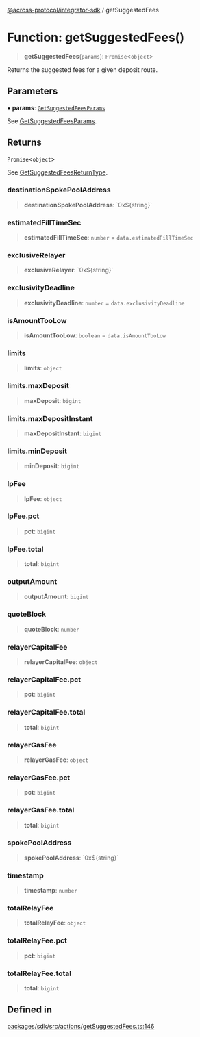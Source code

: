 [@across-protocol/integrator-sdk](../README.md) / getSuggestedFees

# Function: getSuggestedFees()

> **getSuggestedFees**(`params`): `Promise`\<`object`\>

Returns the suggested fees for a given deposit route.

## Parameters

• **params**: [`GetSuggestedFeesParams`](../type-aliases/GetSuggestedFeesParams.md)

See [GetSuggestedFeesParams](../type-aliases/GetSuggestedFeesParams.md).

## Returns

`Promise`\<`object`\>

See [GetSuggestedFeesReturnType](../type-aliases/GetSuggestedFeesReturnType.md).

### destinationSpokePoolAddress

> **destinationSpokePoolAddress**: \`0x$\{string\}\`

### estimatedFillTimeSec

> **estimatedFillTimeSec**: `number` = `data.estimatedFillTimeSec`

### exclusiveRelayer

> **exclusiveRelayer**: \`0x$\{string\}\`

### exclusivityDeadline

> **exclusivityDeadline**: `number` = `data.exclusivityDeadline`

### isAmountTooLow

> **isAmountTooLow**: `boolean` = `data.isAmountTooLow`

### limits

> **limits**: `object`

### limits.maxDeposit

> **maxDeposit**: `bigint`

### limits.maxDepositInstant

> **maxDepositInstant**: `bigint`

### limits.minDeposit

> **minDeposit**: `bigint`

### lpFee

> **lpFee**: `object`

### lpFee.pct

> **pct**: `bigint`

### lpFee.total

> **total**: `bigint`

### outputAmount

> **outputAmount**: `bigint`

### quoteBlock

> **quoteBlock**: `number`

### relayerCapitalFee

> **relayerCapitalFee**: `object`

### relayerCapitalFee.pct

> **pct**: `bigint`

### relayerCapitalFee.total

> **total**: `bigint`

### relayerGasFee

> **relayerGasFee**: `object`

### relayerGasFee.pct

> **pct**: `bigint`

### relayerGasFee.total

> **total**: `bigint`

### spokePoolAddress

> **spokePoolAddress**: \`0x$\{string\}\`

### timestamp

> **timestamp**: `number`

### totalRelayFee

> **totalRelayFee**: `object`

### totalRelayFee.pct

> **pct**: `bigint`

### totalRelayFee.total

> **total**: `bigint`

## Defined in

[packages/sdk/src/actions/getSuggestedFees.ts:146](https://github.com/across-protocol/toolkit/blob/291e746cb19cfa8d76835b72ba70acec1a2f9971/packages/sdk/src/actions/getSuggestedFees.ts#L146)
